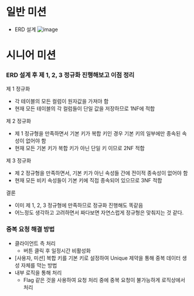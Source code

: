 # 일반 미션
- ERD 설계
![image](https://github.com/user-attachments/assets/3cb8ddbf-5310-4d28-9c64-9449375de116)


# 시니어 미션
### ERD 설계 후 제 1, 2, 3 정규화 진행해보고 이점 정리

제 1 정규화
- 각 테이블의 모든 컬럼이 원자값을 가져야 함
- 현재 모든 테이블의 각 컬럼들이 단일 값을 저장하므로 1NF에 적합

제 2 정규화
- 제 1 정규형을 만족하면서 기본 키가 복합 키인 경우 기본 키의 일부에만 종속된 속성이 없어야 함
- 현재 모든 기본 키가 복합 키가 아닌 단일 키 이므로 2NF 적합

제 3 정규화
- 제 2 정규형을 만족하면서, 기본 키가 아닌 속성들 간에 전이적 종속성이 없어야 함
- 현재 모든 비키 속성들이 기본 키에 직접 종속되어 있으므로 3NF 적합

결론
- 이미 제 1, 2, 3 정규형에 만족하므로 정규화 진행해도 똑같음
- 어느정도 생각하고 고려하면서 짜다보면 자연스럽게 정규형은 맞춰지는 것 같다.

### 중복 요청 해결 방법
- 클라이언트 측 처리
  - 버튼 클릭 후 일정시간 비활성화
- [사용자, 미션] 복합 키를 기본 키로 설정하여 Unique 제약을 통해 중복 데이터 생성 자체를 막는 방법
- 내부 로직을 통해 처리
  - Flag 같은 것을 사용하여 요청 처리 중에 중복 요청이 불가능하게 로직상에서 처리
